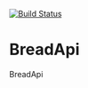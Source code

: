 [![Build Status](https://dev.azure.com/isinkler/playground/_apis/build/status/isinkler.BreadApi?branchName=master)](https://dev.azure.com/isinkler/playground/_build/latest?definitionId=1&branchName=master)

# BreadApi
BreadApi
